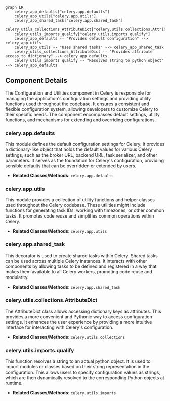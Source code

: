 ```mermaid
graph LR
    celery_app_defaults["celery.app.defaults"]
    celery_app_utils["celery.app.utils"]
    celery_app_shared_task["celery.app.shared_task"]
    celery_utils_collections_AttributeDict["celery.utils.collections.AttributeDict"]
    celery_utils_imports_qualify["celery.utils.imports.qualify"]
    celery_app_defaults -- "Provides default configuration" --> celery_app_utils
    celery_app_utils -- "Uses shared tasks" --> celery_app_shared_task
    celery_utils_collections_AttributeDict -- "Provides attribute access to dictionary" --> celery_app_defaults
    celery_utils_imports_qualify -- "Resolves string to python object" --> celery_app_defaults
```

## Component Details

The Configuration and Utilities component in Celery is responsible for managing the application's configuration settings and providing utility functions used throughout the codebase. It ensures a consistent and flexible configuration system, allowing developers to customize Celery to their specific needs. The component encompasses default settings, utility functions, and mechanisms for extending and overriding configurations.

### celery.app.defaults
This module defines the default configuration settings for Celery. It provides a dictionary-like object that holds the default values for various Celery settings, such as the broker URL, backend URL, task serializer, and other parameters. It serves as the foundation for Celery's configuration, providing sensible defaults that can be overridden or extended by users.
- **Related Classes/Methods**: `celery.app.defaults`

### celery.app.utils
This module provides a collection of utility functions and helper classes used throughout the Celery codebase. These utilities might include functions for generating task IDs, working with timezones, or other common tasks. It promotes code reuse and simplifies common operations within Celery.
- **Related Classes/Methods**: `celery.app.utils`

### celery.app.shared_task
This decorator is used to create shared tasks within Celery. Shared tasks can be used across multiple Celery instances. It interacts with other components by allowing tasks to be defined and registered in a way that makes them available to all Celery workers, promoting code reuse and modularity.
- **Related Classes/Methods**: `celery.app.shared_task`

### celery.utils.collections.AttributeDict
The AttributeDict class allows accessing dictionary keys as attributes. This provides a more convenient and Pythonic way to access configuration settings. It enhances the user experience by providing a more intuitive interface for interacting with Celery's configuration.
- **Related Classes/Methods**: `celery.utils.collections`

### celery.utils.imports.qualify
This function resolves a string to an actual python object. It is used to import modules or classes based on their string representation in the configuration. This allows users to specify configuration values as strings, which are then dynamically resolved to the corresponding Python objects at runtime.
- **Related Classes/Methods**: `celery.utils.imports`
